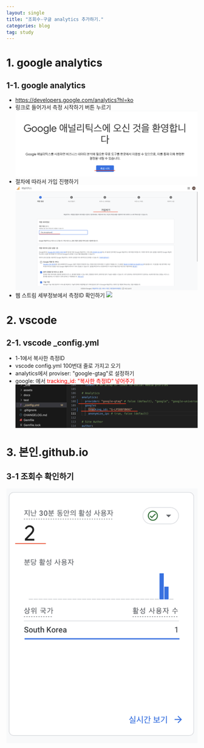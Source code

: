 ```yaml
---
layout: single
title: "조회수-구글 analytics 추가하기."
categories: blog
tag: study
---
```


# 1. google analytics

## 1-1. google analytics

- https://developers.google.com/analytics?hl=ko
- 링크로 들어가서 측정 시작하기 버튼 누르기
  ![](/assets/img/a_google_start.png)
- 절차에 따라서 가입 진행하기
  ![](/assets/img/a_new.png)
- 웹 스트림 세부정보에서 측정ID 확인하기
  ![](/assets/img/a_tracking_id.png)

# 2. vscode

## 2-1. vscode \_config.yml

- 1-1에서 복사한 측정ID
- vscode config.yml 100번대 줄로 가지고 오기
- analytics에서 proviser: "google-gtag"로 설정하기
- google: 에서 <span style="color:red">tracking_id: "복사한 측정ID" 넣어주기<span>
  ![](/assets/img/a_vscode.png)

# 3. 본인.github.io

## 3-1 조회수 확인하기

![](/assets/img/a_view.png)
